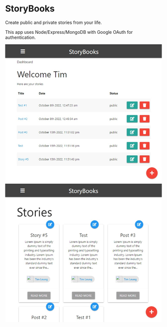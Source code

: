 # StoryBooks

Create public and private stories from your life.

This app uses Node/Express/MongoDB with Google OAuth for authentication.

![dashboard](https://github.com/timleungtech/storybooks/blob/main/public/images/storybook1.jpg?raw=true)
![publicStories](https://github.com/timleungtech/storybooks/blob/main/public/images/storybook2.jpg?raw=true)
